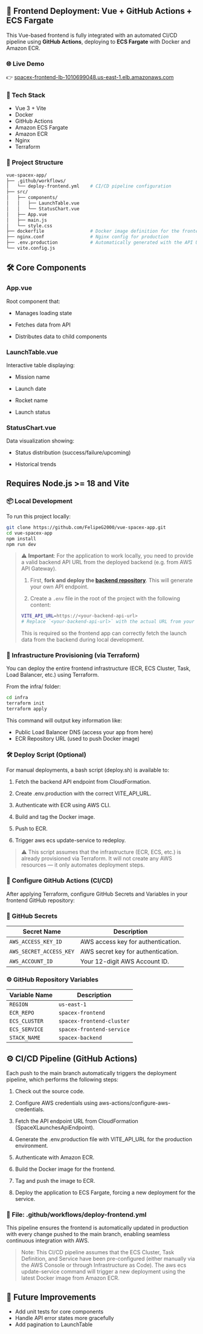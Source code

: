## 🚀 Frontend Deployment: Vue + GitHub Actions + ECS Fargate

This Vue-based frontend is fully integrated with an automated CI/CD pipeline using **GitHub Actions**, deploying to **ECS Fargate** with Docker and Amazon ECR.


### 🌐 Live Demo
👉 [spacex-frontend-lb-1010699048.us-east-1.elb.amazonaws.com](http://spacex-frontend-lb-1010699048.us-east-1.elb.amazonaws.com)


### 🧰 Tech Stack
- Vue 3 + Vite
- Docker
- GitHub Actions
- Amazon ECS Fargate
- Amazon ECR
- Nginx
- Terraform 

### 📁 Project Structure

```bash
vue-spacex-app/
├── .github/workflows/
│   └── deploy-frontend.yml    # CI/CD pipeline configuration
├── src/
│   ├── components/
│   │   ├── LaunchTable.vue
│   │   └── StatusChart.vue
│   ├── App.vue
│   ├── main.js
│   └── style.css
├── dockerfile                 # Docker image definition for the frontend
├── nginx.conf                 # Nginx config for production
├── .env.production            # Automatically generated with the API URL
└── vite.config.js
```

## 🛠 Core Components
### App.vue
Root component that:

* Manages loading state

* Fetches data from API

* Distributes data to child components

### LaunchTable.vue
Interactive table displaying:

* Mission name

* Launch date

* Rocket name

* Launch status

### StatusChart.vue
Data visualization showing:

* Status distribution (success/failure/upcoming)

* Historical trends

## **Requires Node.js >= 18 and Vite**

### 📦 Local Development
To run this project locally:
```bash
git clone https://github.com/FelipeG2000/vue-spacex-app.git
cd vue-spacex-app
npm install
npm run dev
```
> ⚠️ **Important**:
> For the application to work locally, you need to provide a valid backend API URL from the deployed backend (e.g. from AWS API Gateway).
> 1. First, **fork and deploy the [backend repository](https://github.com/FelipeG2000/spacexback)**. This will generate your own API endpoint.
> 
> 2. Create a `.env` file in the root of the project with the following content:
>
> ```bash
> VITE_API_URL=https://<your-backend-api-url>
> # Replace `<your-backend-api-url>` with the actual URL from your deployed backend (e.g., `https://abcdefg.execute-api.us-east-1.amazonaws.com`).
> ```
> 
> This is required so the frontend app can correctly fetch the launch data from the backend during local development.

### 🧱 Infrastructure Provisioning (via Terraform)

You can deploy the entire frontend infrastructure (ECR, ECS Cluster, Task, Load Balancer, etc.) using Terraform.

From the infra/ folder:
```bash
cd infra
terraform init 
terraform apply
```


This command will output key information like:
 - Public Load Balancer DNS (access your app from here)
 - ECR Repository URL (used to push Docker image)

### 🛠 Deploy Script (Optional)
For manual deployments, a bash script (deploy.sh) is available to:

1. Fetch the backend API endpoint from CloudFormation.

2. Create .env.production with the correct VITE_API_URL.

3. Authenticate with ECR using AWS CLI.

4. Build and tag the Docker image.

5. Push to ECR.

6. Trigger aws ecs update-service to redeploy.

>⚠️ This script assumes that the infrastructure (ECR, ECS, etc.) is already provisioned via Terraform. It will not create any AWS resources — it only automates deployment steps.

### 🔐 Configure GitHub Actions (CI/CD)

After applying Terraform, configure GitHub Secrets and Variables in your frontend GitHub repository:

### 🔐 GitHub Secrets

| Secret Name            | Description                            |
|------------------------|----------------------------------------|
| `AWS_ACCESS_KEY_ID`    | AWS access key for authentication.     |
| `AWS_SECRET_ACCESS_KEY`| AWS secret key for authentication.     |
| `AWS_ACCOUNT_ID`       | Your 12-digit AWS Account ID.          |

### ⚙️ GitHub Repository Variables

| Variable Name   | Description                                                  |
|------------------|--------------------------------------------------------------|
| `REGION`         | `us-east-1`                               |
| `ECR_REPO`       | `spacex-frontend`              |
| `ECS_CLUSTER`    | `spacex-frontend-cluster`                 |
| `ECS_SERVICE`    | `spacex-frontend-service`                 |
| `STACK_NAME`     | `spacex-backend`   |

## ⚙️ CI/CD Pipeline (GitHub Actions)
Each push to the main branch automatically triggers the deployment pipeline, which performs the following steps:

1. Check out the source code.

2. Configure AWS credentials using aws-actions/configure-aws-credentials.

3. Fetch the API endpoint URL from CloudFormation (SpaceXLaunchesApiEndpoint).

4. Generate the .env.production file with VITE_API_URL for the production environment.

5. Authenticate with Amazon ECR.

6. Build the Docker image for the frontend.

7. Tag and push the image to ECR.

8. Deploy the application to ECS Fargate, forcing a new deployment for the service.

### 📄 File: .github/workflows/deploy-frontend.yml

This pipeline ensures the frontend is automatically updated in production with every change pushed to the main branch, enabling seamless continuous integration with AWS.

> Note: This CI/CD pipeline assumes that the ECS Cluster, Task Definition, and Service have been pre-configured (either manually via the AWS Console or through Infrastructure as Code). The aws ecs update-service command will trigger a new deployment using the latest Docker image from Amazon ECR.

## 🧼 Future Improvements
- Add unit tests for core components
- Handle API error states more gracefully
- Add pagination to LaunchTable

